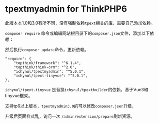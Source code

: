 # tpextmyadmin for ThinkPHP6

此版本本1.0和3.0有所不同，没有强制依赖`tpext`相关的库，需要自己添加依赖。

`composer require` 命令或编辑网站根目录下的`composer.json`文件，添加以下依赖：

然后执行`composer update`命令，更新依赖。

```josn
"require": {
    "topthink/framework": "^6.1.4",
    "topthink/think-orm": "^2.0",
    "ichynul/tpextmyadmin": "^5.0.1",
    "ichynul/tpext-tinyvue": "^5.0.1",
},
```

`ichynul/tpext-tinyvue` 是替换`ichynul/tpextbuilder`的依赖，基于Vue3和tinyvue框架。

支持tp6以上版本，`tpextmyadmin3.0`的可以修改`composer.json`升级，

升级后页面样式乱，访问一次 `/admin/extension/prepare`刷新资源。
